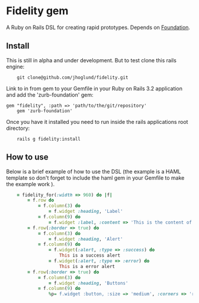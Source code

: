 # Fidelity gem
A Ruby on Rails DSL for creating rapid prototypes. Depends on [Foundation](http://http://foundation.zurb.com/).

Install
-----

This is still in alpha and under development. But to test clone this rails engine:

		git clone@github.com/jhoglund/fidelity.git

Link to in from gem to your Gemfile in your Ruby on Rails 3.2 application and add the 'zurb-foundation' gem:

    gem "fidelity", :path => 'path/to/the/git/repository'
		gem 'zurb-foundation'

Once you have it installed you need to run inside the rails applications root directory:
		
		rails g fidelity:install
		
		
How to use
-----

Below is a brief example of how to use the DSL (the example is a HAML template so don't forget to include the haml gem in your Gemfile to make the example work ). 

```ruby
	= fidelity_for(:width => 960) do |f|
		= f.row do
			= f.column(3) do
				= f.widget :heading, 'Label'
			= f.column(9) do
				= f.widget :label, :content => 'This is the content of the label'
		= f.row(:border => true) do
			= f.column(3) do
				= f.widget :heading, 'Alert'
			= f.column(9) do
				= f.widget(:alert, :type => :success) do
					This is a success alert 
				= f.widget(:alert, :type => :error) do
					This is a error alert 
		= f.row(:border => true) do
			= f.column(3) do
				= f.widget :heading, 'Buttons'
			= f.column(9) do
				%p= f.widget :button, :size => 'medium', :corners => 'radius', :style => 'nice', :color => 'red', :label => 'Medium red nice looking button'
```